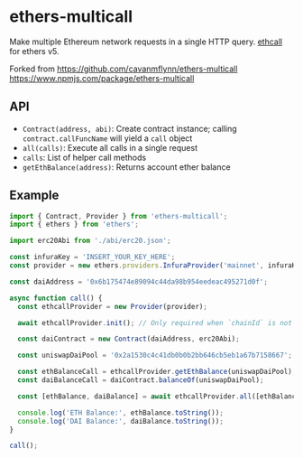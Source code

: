 # ethers-multicall

Make multiple Ethereum network requests in a single HTTP query. [ethcall](https://github.com/Destiner/ethcall) for ethers v5.

Forked from https://github.com/cavanmflynn/ethers-multicall https://www.npmjs.com/package/ethers-multicall

## API

* `Contract(address, abi)`: Create contract instance; calling `contract.callFuncName` will yield a `call` object
* `all(calls)`: Execute all calls in a single request
* `calls`: List of helper call methods
* `getEthBalance(address)`: Returns account ether balance

## Example

```ts
import { Contract, Provider } from 'ethers-multicall';
import { ethers } from 'ethers';

import erc20Abi from './abi/erc20.json';

const infuraKey = 'INSERT_YOUR_KEY_HERE';
const provider = new ethers.providers.InfuraProvider('mainnet', infuraKey);

const daiAddress = '0x6b175474e89094c44da98b954eedeac495271d0f';

async function call() {
  const ethcallProvider = new Provider(provider);

  await ethcallProvider.init(); // Only required when `chainId` is not provided in the `Provider` constructor

  const daiContract = new Contract(daiAddress, erc20Abi);

  const uniswapDaiPool = '0x2a1530c4c41db0b0b2bb646cb5eb1a67b7158667';

  const ethBalanceCall = ethcallProvider.getEthBalance(uniswapDaiPool);
  const daiBalanceCall = daiContract.balanceOf(uniswapDaiPool);

  const [ethBalance, daiBalance] = await ethcallProvider.all([ethBalanceCall, daiBalanceCall]);

  console.log('ETH Balance:', ethBalance.toString());
  console.log('DAI Balance:', daiBalance.toString());
}

call();
```
